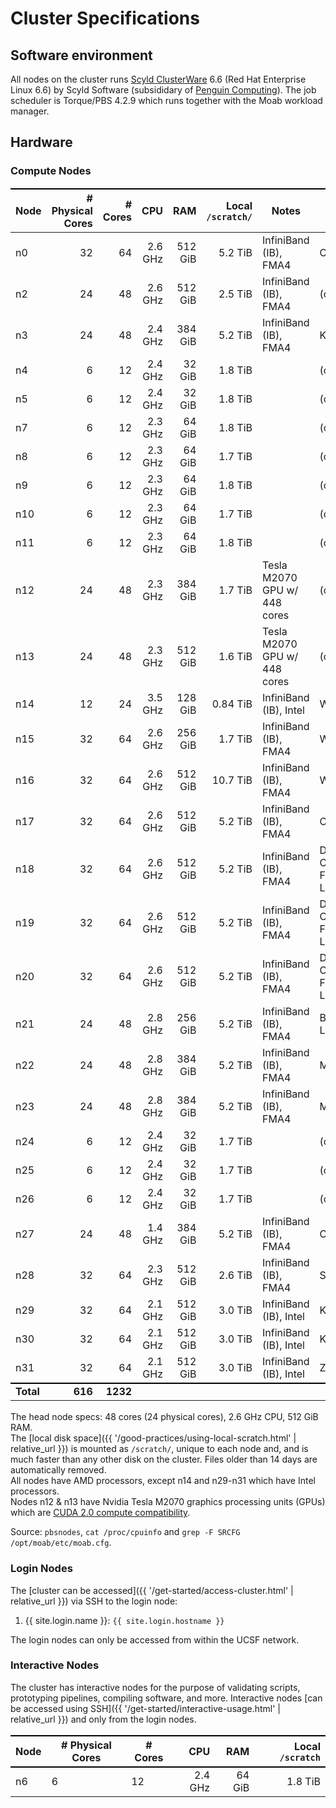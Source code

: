 # Cluster Specifications

## Software environment

All nodes on the cluster runs [Scyld ClusterWare] 6.6 (Red Hat Enterprise Linux 6.6) by Scyld Software (subsididary of [Penguin Computing]).
The job scheduler is Torque/PBS 4.2.9 which runs together with the Moab workload manager.


## Hardware

### Compute Nodes

Node      |  # Physical Cores |  # Cores |      CPU  |       RAM | Local `/scratch/` | Notes                        | Priority
----------|------------------:|---------:|----------:|----------:|-----------------:|------------------------------|-----------
n0        |                32 |       64 |   2.6 GHz |   512 GiB |           5.2 TiB | InfiniBand (IB), FMA4        | CBI, Taylor Lab
n2        |                24 |       48 |   2.6 GHz |   512 GiB |           2.5 TiB | InfiniBand (IB), FMA4        | (communal)
n3        |                24 |       48 |   2.4 GHz |   384 GiB |           5.2 TiB | InfiniBand (IB), FMA4        | Krummel Lab
n4        |                 6 |       12 |   2.4 GHz |    32 GiB |           1.8 TiB |                              | (communal)
n5        |                 6 |       12 |   2.4 GHz |    32 GiB |           1.8 TiB |                              | (communal)
n7        |                 6 |       12 |   2.3 GHz |    64 GiB |           1.8 TiB |                              | (communal)
n8        |                 6 |       12 |   2.3 GHz |    64 GiB |           1.7 TiB |                              | (communal)
n9        |                 6 |       12 |   2.3 GHz |    64 GiB |           1.8 TiB |                              | (communal)
n10       |                 6 |       12 |   2.3 GHz |    64 GiB |           1.7 TiB |                              | (communal)
n11       |                 6 |       12 |   2.3 GHz |    64 GiB |           1.8 TiB |                              | (communal)
n12       |                24 |       48 |   2.3 GHz |   384 GiB |           1.7 TiB | Tesla M2070 GPU w/ 448 cores | (communal)
n13       |                24 |       48 |   2.3 GHz |   512 GiB |           1.6 TiB | Tesla M2070 GPU w/ 448 cores | (communal)
n14       |                12 |       24 |   3.5 GHz |   128 GiB |          0.84 TiB | InfiniBand (IB), Intel       | Witte Lab
n15       |                32 |       64 |   2.6 GHz |   256 GiB |           1.7 TiB | InfiniBand (IB), FMA4        | Witte Lab
n16       |                32 |       64 |   2.6 GHz |   512 GiB |          10.7 TiB | InfiniBand (IB), FMA4        | Witte Lab
n17       |                32 |       64 |   2.6 GHz |   512 GiB |           5.2 TiB | InfiniBand (IB), FMA4        | CBI, Taylor Lab
n18       |                32 |       64 |   2.6 GHz |   512 GiB |           5.2 TiB | InfiniBand (IB), FMA4        | Diaz Lab, Costello Lab, Fung Lab, Song Lab
n19       |                32 |       64 |   2.6 GHz |   512 GiB |           5.2 TiB | InfiniBand (IB), FMA4        | Diaz Lab, Costello Lab, Fung Lab, Song Lab
n20       |                32 |       64 |   2.6 GHz |   512 GiB |           5.2 TiB | InfiniBand (IB), FMA4        | Diaz Lab, Costello Lab, Fung Lab, Song Lab
n21       |                24 |       48 |   2.8 GHz |   256 GiB |           5.2 TiB | InfiniBand (IB), FMA4        | Bandyopadhyay Lab
n22       |                24 |       48 |   2.8 GHz |   384 GiB |           5.2 TiB | InfiniBand (IB), FMA4        | Molinaro Lab
n23       |                24 |       48 |   2.8 GHz |   384 GiB |           5.2 TiB | InfiniBand (IB), FMA4        | Molinaro Lab
n24       |                 6 |       12 |   2.4 GHz |    32 GiB |           1.7 TiB |                              | (communal)
n25       |                 6 |       12 |   2.4 GHz |    32 GiB |           1.7 TiB |                              | (communal)
n26       |                 6 |       12 |   2.4 GHz |    32 GiB |           1.7 TiB |                              | (communal)
n27       |                24 |       48 |   1.4 GHz |   384 GiB |           5.2 TiB | InfiniBand (IB), FMA4        | Costello Lab
n28       |                32 |       64 |   2.3 GHz |   512 GiB |           2.6 TiB | InfiniBand (IB), FMA4        | Shannon Lab
n29       |                32 |       64 |   2.1 GHz |   512 GiB |           3.0 TiB | InfiniBand (IB), Intel       | Krummel Lab
n30       |                32 |       64 |   2.1 GHz |   512 GiB |           3.0 TiB | InfiniBand (IB), Intel       | Kriegstein Lab
n31       |                32 |       64 |   2.1 GHz |   512 GiB |           3.0 TiB | InfiniBand (IB), Intel       | Ziv Lab
**Total** |           **616** | **1232** |           |           |                   |                              |

The head node specs: 48 cores (24 physical cores), 2.6 GHz CPU, 512 GiB RAM.  
The [local disk space]({{ '/good-practices/using-local-scratch.html' | relative_url }}) is mounted as `/scratch/`, unique to each node and, and is much faster than any other disk on the cluster.  Files older than 14 days are automatically removed.  
All nodes have AMD processors, except n14 and n29-n31 which have Intel processors.  
Nodes n12 & n13 have Nvidia Tesla M2070 graphics processing units (GPUs) which are [CUDA 2.0 compute compatibility](https://en.wikipedia.org/wiki/CUDA#GPUs_supported).

Source: `pbsnodes`, `cat /proc/cpuinfo` and `grep -F SRCFG /opt/moab/etc/moab.cfg`.


### Login Nodes

The [cluster can be accessed]({{ '/get-started/access-cluster.html' | relative_url }}) via SSH to the login node:

1. {{ site.login.name  }}: `{{ site.login.hostname }}`

The login nodes can only be accessed from within the UCSF network.

### Interactive Nodes

The cluster has interactive nodes for the purpose of validating scripts, prototyping pipelines, compiling software, and more.  Interactive nodes [can be accessed using SSH]({{ '/get-started/interactive-usage.html' | relative_url }}) and only from the login nodes.

Node      | # Physical Cores | # Cores |       CPU |       RAM |  Local `/scratch` |
----------|------------------|---------|----------:|----------:|------------------:|
n6        |                6 |      12 |   2.4 GHz |    64 GiB |           1.8 TiB |


<style>
table {
  margin-top: 2ex;
  margin-bottom: 2ex;
}
tr:last-child { border-top: 2px solid #000; }
</style>

[Scyld ClusterWare]: http://www.penguincomputing.com/solutions/scyld-clusterware/
[Penguin Computing]: https://en.wikipedia.org/wiki/Penguin_Computing


